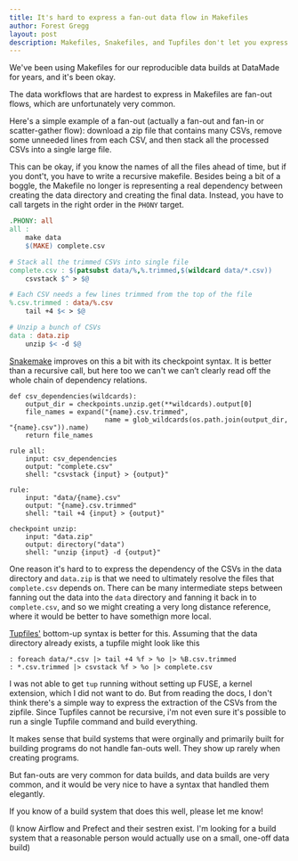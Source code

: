 ```yaml
---
title: It's hard to express a fan-out data flow in Makefiles
author: Forest Gregg
layout: post
description: Makefiles, Snakefiles, and Tupfiles don't let you express fan-out data well.
---
```


We've been using Makefiles for our reproducible data builds at
DataMade for years, and it's been okay.

The data workflows that are hardest to express in Makefiles are
fan-out flows, which are unfortunately very common.

Here's a simple example of a fan-out (actually a fan-out and fan-in or
scatter-gather flow): download a zip file that contains many CSVs,
remove some unneeded lines from each CSV, and then stack all the
processed CSVs into a single large file.

This can be okay, if you know the names of all the files ahead of
time, but if you dont't, you have to write a recursive
makefile. Besides being a bit of a boggle, the Makefile no longer is
representing a real dependency between creating the data directory and
creating the final data. Instead, you have to call targets in the
right order in the `PHONY` target.


```makefile
.PHONY: all
all :
	make data
	$(MAKE) complete.csv

# Stack all the trimmed CSVs into single file
complete.csv : $(patsubst data/%,%.trimmed,$(wildcard data/*.csv))
	csvstack $^ > $@

# Each CSV needs a few lines trimmed from the top of the file
%.csv.trimmed : data/%.csv
	tail +4 $< > $@

# Unzip a bunch of CSVs
data : data.zip
	unzip $< -d $@
```

[Snakemake](https://snakemake.readthedocs.io/en/stable/) improves on
this a bit with its checkpoint syntax. It is better than a recursive
call, but here too we can't we can’t clearly read off the whole chain
of dependency relations.

```
def csv_dependencies(wildcards):
    output_dir = checkpoints.unzip.get(**wildcards).output[0]
    file_names = expand("{name}.csv.trimmed", 
                        name = glob_wildcards(os.path.join(output_dir, "{name}.csv")).name)
    return file_names

rule all:
    input: csv_dependencies
    output: "complete.csv"
    shell: "csvstack {input} > {output}"

rule:
    input: "data/{name}.csv"
    output: "{name}.csv.trimmed"
    shell: "tail +4 {input} > {output}"

checkpoint unzip:
    input: "data.zip"
    output: directory("data")
    shell: "unzip {input} -d {output}"
```


One reason it's hard to to express the dependency of the CSVs in the
data directory and `data.zip` is that we need to ultimately resolve
the files that `complete.csv` depends on. There can be many
intermediate steps between fanning out the data into the `data` directory and fanning it back in to `complete.csv`, and so we might creating a very long distance
reference, where it would be better to have somethign more local.

[Tupfiles'](https://gittup.org/tup/) bottom-up syntax is better for
this. Assuming that the data directory already exists, a tupfile might
look like this

```tupfile
: foreach data/*.csv |> tail +4 %f > %o |> %B.csv.trimmed
: *.csv.trimmed |> csvstack %f > %o |> complete.csv
```

I was not able to get `tup` running without setting up FUSE, a
kernel extension, which I did not want to do. But from reading the
docs, I don't think there's a simple way to express the extraction of
the CSVs from the zipfile. Since Tupfiles cannot be recursive, i'm not
even sure it's possible to run a single Tupfile command and build
everything.

It makes sense that build systems that were orginally and primarily built for building
programs do not handle fan-outs well. They show up rarely when creating programs. 

But fan-outs are very common for data builds, and data builds are
very common, and it would be very nice to have a syntax that handled
them elegantly.

If you know of a build system that does this well, please let me know! 

(I know Airflow and Prefect and their sestren exist. I'm looking for a
build system that a reasonable person would actually use on a small,
one-off data build)




